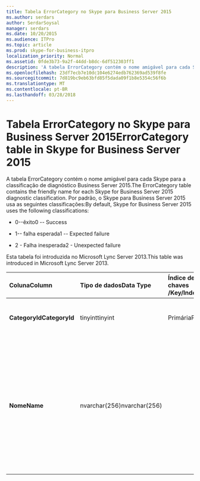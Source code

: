 ```yaml
---
title: Tabela ErrorCategory no Skype para Business Server 2015
ms.author: serdars
author: SerdarSoysal
manager: serdars
ms.date: 10/20/2015
ms.audience: ITPro
ms.topic: article
ms.prod: skype-for-business-itpro
localization_priority: Normal
ms.assetid: 0fde3b73-9a2f-44dd-b8dc-6df512303ff1
description: 'A tabela ErrorCategory contém o nome amigável para cada Skype para a classificação de diagnóstico Business Server 2015. Por padrão, o Skype para Business Server 2015 usa as seguintes classificações:'
ms.openlocfilehash: 23df7ecb7e10dc104e6274edb762369ad539f8fe
ms.sourcegitcommit: 7d819bc9eb63bfd85f5dada09f1b8e5354c56f6b
ms.translationtype: MT
ms.contentlocale: pt-BR
ms.lasthandoff: 03/28/2018
---
```

# <a name="errorcategory-table-in-skype-for-business-server-2015"></a><span data-ttu-id="21f78-104">Tabela ErrorCategory no Skype para Business Server 2015</span><span class="sxs-lookup"><span data-stu-id="21f78-104">ErrorCategory table in Skype for Business Server 2015</span></span>
 
<span data-ttu-id="21f78-105">A tabela ErrorCategory contém o nome amigável para cada Skype para a classificação de diagnóstico Business Server 2015.</span><span class="sxs-lookup"><span data-stu-id="21f78-105">The ErrorCategory table contains the friendly name for each Skype for Business Server 2015 diagnostic classification.</span></span> <span data-ttu-id="21f78-106">Por padrão, o Skype para Business Server 2015 usa as seguintes classificações:</span><span class="sxs-lookup"><span data-stu-id="21f78-106">By default, Skype for Business Server 2015 uses the following classifications:</span></span>
  
- <span data-ttu-id="21f78-107">0--êxito</span><span class="sxs-lookup"><span data-stu-id="21f78-107">0 -- Success</span></span>
    
- <span data-ttu-id="21f78-108">1-- falha esperada</span><span class="sxs-lookup"><span data-stu-id="21f78-108">1 -- Expected failure</span></span>
    
- <span data-ttu-id="21f78-109">2 - Falha inesperada</span><span class="sxs-lookup"><span data-stu-id="21f78-109">2 - Unexpected failure</span></span>
    
<span data-ttu-id="21f78-110">Esta tabela foi introduzida no Microsoft Lync Server 2013.</span><span class="sxs-lookup"><span data-stu-id="21f78-110">This table was introduced in Microsoft Lync Server 2013.</span></span>
  
|<span data-ttu-id="21f78-111">**Coluna**</span><span class="sxs-lookup"><span data-stu-id="21f78-111">**Column**</span></span>|<span data-ttu-id="21f78-112">**Tipo de dados**</span><span class="sxs-lookup"><span data-stu-id="21f78-112">**Data Type**</span></span>|<span data-ttu-id="21f78-113">**Índice de chaves /**</span><span class="sxs-lookup"><span data-stu-id="21f78-113">**Key/Index**</span></span>|<span data-ttu-id="21f78-114">**Detalhes**</span><span class="sxs-lookup"><span data-stu-id="21f78-114">**Details**</span></span>|
|:-----|:-----|:-----|:-----|
|<span data-ttu-id="21f78-115">**CategoryId**</span><span class="sxs-lookup"><span data-stu-id="21f78-115">**CategoryId**</span></span> <br/> |<span data-ttu-id="21f78-116">tinyint</span><span class="sxs-lookup"><span data-stu-id="21f78-116">tinyint</span></span>  <br/> |<span data-ttu-id="21f78-117">Primária</span><span class="sxs-lookup"><span data-stu-id="21f78-117">Primary</span></span>  <br/> |<span data-ttu-id="21f78-118">Identificador exclusivo para a classificação.</span><span class="sxs-lookup"><span data-stu-id="21f78-118">Unique identifier for the classification.</span></span>  <br/> |
|<span data-ttu-id="21f78-119">**Nome**</span><span class="sxs-lookup"><span data-stu-id="21f78-119">**Name**</span></span> <br/> |<span data-ttu-id="21f78-120">nvarchar(256)</span><span class="sxs-lookup"><span data-stu-id="21f78-120">nvarchar(256)</span></span>  <br/> || <span data-ttu-id="21f78-121">Valor e o nome amigável atribuído para a classificação.</span><span class="sxs-lookup"><span data-stu-id="21f78-121">Value and friendly name assigned to the classification.</span></span> <span data-ttu-id="21f78-122">Os valores permitidos são:</span><span class="sxs-lookup"><span data-stu-id="21f78-122">Allowed values are:</span></span> <br/>  <span data-ttu-id="21f78-123">0--êxito</span><span class="sxs-lookup"><span data-stu-id="21f78-123">0 -- Success</span></span> <br/>  <span data-ttu-id="21f78-124">1-- falha esperada</span><span class="sxs-lookup"><span data-stu-id="21f78-124">1 -- Expected failure</span></span> <br/>  <span data-ttu-id="21f78-125">2 - Falha inesperada</span><span class="sxs-lookup"><span data-stu-id="21f78-125">2 - Unexpected failure</span></span> <br/> |
   

